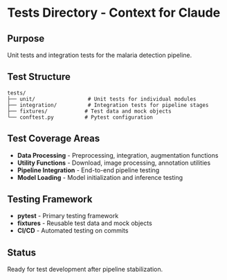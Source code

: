 # Tests Directory - Context for Claude

## Purpose
Unit tests and integration tests for the malaria detection pipeline.

## Test Structure
```
tests/
├── unit/                 # Unit tests for individual modules
├── integration/          # Integration tests for pipeline stages  
├── fixtures/            # Test data and mock objects
└── conftest.py          # Pytest configuration
```

## Test Coverage Areas
- **Data Processing** - Preprocessing, integration, augmentation functions
- **Utility Functions** - Download, image processing, annotation utilities
- **Pipeline Integration** - End-to-end pipeline testing
- **Model Loading** - Model initialization and inference testing

## Testing Framework
- **pytest** - Primary testing framework
- **fixtures** - Reusable test data and mock objects
- **CI/CD** - Automated testing on commits

## Status
Ready for test development after pipeline stabilization.